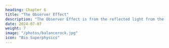 ```yaml
---
heading: Chapter 6
title: "The Observer Effect"
description: "The Observer Effect is from the reflected light from the Earth"
date: 2024-07-07
weight: 7
image: "/photos/balancerock.jpg"
icon: "Bio Superphysics"
---
```



